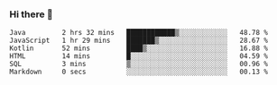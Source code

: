 ### Hi there 👋

<!--START_SECTION:waka-->

```text
Java         2 hrs 32 mins   ████████████▒░░░░░░░░░░░░   48.78 %
JavaScript   1 hr 29 mins    ███████▒░░░░░░░░░░░░░░░░░   28.67 %
Kotlin       52 mins         ████▒░░░░░░░░░░░░░░░░░░░░   16.88 %
HTML         14 mins         █░░░░░░░░░░░░░░░░░░░░░░░░   04.59 %
SQL          3 mins          ▒░░░░░░░░░░░░░░░░░░░░░░░░   00.96 %
Markdown     0 secs          ░░░░░░░░░░░░░░░░░░░░░░░░░   00.13 %
```

<!--END_SECTION:waka-->


<!--
**AnkelMauCastillo/AnkelMauCastillo** is a ✨ _special_ ✨ repository because its `README.md` (this file) appears on your GitHub profile.

Here are some ideas to get you started:

- 🔭 I’m currently working on ...
- 🌱 I’m currently learning ...
- 👯 I’m looking to collaborate on ...
- 🤔 I’m looking for help with ...
- 💬 Ask me about ...
- 📫 How to reach me: ...
- 😄 Pronouns: ...
- ⚡ Fun fact: ...
-->
